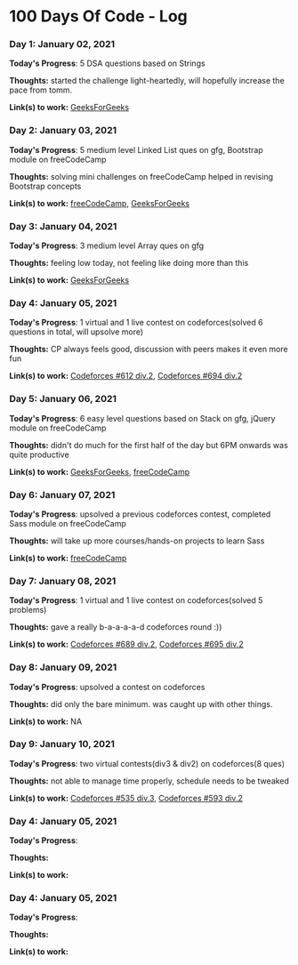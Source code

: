 # 100 Days Of Code - Log

### Day 1: January 02, 2021

**Today's Progress**: 5 DSA questions based on Strings

**Thoughts:** started the challenge light-heartedly, will hopefully increase the pace from tomm.

**Link(s) to work:** [GeeksForGeeks](https://github.com/avantikasparihar/GeeksForGeeks/commit/59d8b1ba7c6f9ce7dbf7f7bda8d2fabf6092cae0)


### Day 2: January 03, 2021

**Today's Progress**: 5 medium level Linked List ques on gfg, Bootstrap module on freeCodeCamp

**Thoughts:** solving mini challenges on freeCodeCamp helped in revising Bootstrap concepts 

**Link(s) to work:** [freeCodeCamp](https://www.freecodecamp.org/avantikasparihar), [GeeksForGeeks](https://github.com/avantikasparihar/GeeksForGeeks/commit/8c11ad2225a4eaed4f5a8022c739a98efc8a0a1e)


### Day 3: January 04, 2021

**Today's Progress**: 3 medium level Array ques on gfg

**Thoughts:** feeling low today, not feeling like doing more than this

**Link(s) to work:** [GeeksForGeeks](https://github.com/avantikasparihar/GeeksForGeeks/commit/3f789047c2599f1da7d47d7dff58a88f7516ab64)


### Day 4: January 05, 2021

**Today's Progress**: 1 virtual and 1 live contest on codeforces(solved 6 questions in total, will upsolve more)

**Thoughts:** CP always feels good, discussion with peers makes it even more fun 

**Link(s) to work:** [Codeforces #612 div.2](https://codeforces.com/contest/1287),  [Codeforces #694 div.2](https://codeforces.com/contest/1471)


### Day 5: January 06, 2021

**Today's Progress**: 6 easy level questions based on Stack on gfg, jQuery module on freeCodeCamp

**Thoughts:** didn't do much for the first half of the day but 6PM onwards was quite productive

**Link(s) to work:** [GeeksForGeeks](https://github.com/avantikasparihar/GeeksForGeeks/commit/497675423fe9996aa12b532db7e00978519dc6ee), [freeCodeCamp](https://www.freecodecamp.org/avantikasparihar) 


### Day 6: January 07, 2021

**Today's Progress**: upsolved a previous codeforces contest, completed Sass module on freeCodeCamp

**Thoughts:** will take up more courses/hands-on projects to learn Sass

**Link(s) to work:** [freeCodeCamp](https://www.freecodecamp.org/avantikasparihar)


### Day 7: January 08, 2021

**Today's Progress**: 1 virtual and 1 live contest on codeforces(solved 5 problems)

**Thoughts:** gave a really b-a-a-a-a-d codeforces round :))

**Link(s) to work:** [Codeforces #689 div.2](https://codeforces.com/contest/1457), [Codeforces #695 div.2](https://codeforces.com/contest/1467)


### Day 8: January 09, 2021

**Today's Progress**: upsolved a contest on codeforces

**Thoughts:** did only the bare minimum. was caught up with other things.

**Link(s) to work:** NA


### Day 9: January 10, 2021

**Today's Progress**: two virtual contests(div3 & div2) on codeforces(8 ques)

**Thoughts:** not able to manage time properly, schedule needs to be tweaked

**Link(s) to work:** [Codeforces #535 div.3](https://codeforces.com/contest/1108), [Codeforces #593 div.2](https://codeforces.com/contest/1236)


### Day 4: January 05, 2021

**Today's Progress**:

**Thoughts:** 

**Link(s) to work:** 


### Day 4: January 05, 2021

**Today's Progress**:

**Thoughts:** 

**Link(s) to work:** 
